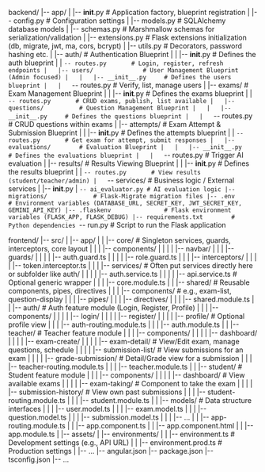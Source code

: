 backend/
|-- app/
|   |-- __init__.py         # Application factory, blueprint registration
|   |-- config.py           # Configuration settings
|   |-- models.py           # SQLAlchemy database models
|   |-- schemas.py          # Marshmallow schemas for serialization/validation
|   |-- extensions.py       # Flask extensions initialization (db, migrate, jwt, ma, cors, bcrypt)
|   |-- utils.py            # Decorators, password hashing etc.
|   |-- auth/               # Authentication Blueprint
|   |   |-- __init__.py     # Defines the auth blueprint
|   |   `-- routes.py       # Login, register, refresh endpoints
|   |-- users/              # User Management Blueprint (Admin focused)
|   |   |-- __init__.py     # Defines the users blueprint
|   |   `-- routes.py       # Verify, list, manage users
|   |-- exams/              # Exam Management Blueprint
|   |   |-- __init__.py     # Defines the exams blueprint
|   |   `-- routes.py       # CRUD exams, publish, list available
|   |-- questions/          # Question Management Blueprint
|   |   |-- __init__.py     # Defines the questions blueprint
|   |   `-- routes.py       # CRUD questions within exams
|   |-- attempts/           # Exam Attempt & Submission Blueprint
|   |   |-- __init__.py     # Defines the attempts blueprint
|   |   `-- routes.py       # Get exam for attempt, submit responses
|   |-- evaluations/        # Evaluation Blueprint
|   |   |-- __init__.py     # Defines the evaluations blueprint
|   |   `-- routes.py       # Trigger AI evaluation
|   |-- results/            # Results Viewing Blueprint
|   |   |-- __init__.py     # Defines the results blueprint
|   |   `-- routes.py       # View results (student/teacher/admin)
|   `-- services/           # Business logic / External services
|       |-- __init__.py
|       `-- ai_evaluator.py # AI evaluation logic
|-- migrations/             # Flask-Migrate migration files
|-- .env                    # Environment variables (DATABASE_URL, SECRET_KEY, JWT_SECRET_KEY, GEMINI_API_KEY)
|-- .flaskenv               # Flask environment variables (FLASK_APP, FLASK_DEBUG)
|-- requirements.txt        # Python dependencies
`-- run.py                  # Script to run the Flask application


frontend/
|-- src/
|   |-- app/
|   |   |-- core/                # Singleton services, guards, interceptors, core layout
|   |   |   |-- components/
|   |   |   |   |-- navbar/
|   |   |   |-- guards/
|   |   |   |   |-- auth.guard.ts
|   |   |   |   |-- role.guard.ts
|   |   |   |-- interceptors/
|   |   |   |   |-- token.interceptor.ts
|   |   |   |-- services/         # Often put services directly here or subfolder like auth/
|   |   |   |   |-- auth.service.ts
|   |   |   |   |-- api.service.ts  # Optional generic wrapper
|   |   |   |-- core.module.ts
|   |   |-- shared/              # Reusable components, pipes, directives
|   |   |   |-- components/      # e.g., exam-list, question-display
|   |   |   |-- pipes/
|   |   |   |-- directives/
|   |   |   |-- shared.module.ts
|   |   |-- auth/                # Auth feature module (Login, Register, Profile)
|   |   |   |-- components/
|   |   |   |   |-- login/
|   |   |   |   |-- register/
|   |   |   |   |-- profile/      # Optional profile view
|   |   |   |-- auth-routing.module.ts
|   |   |   |-- auth.module.ts
|   |   |-- teacher/             # Teacher feature module
|   |   |   |-- components/
|   |   |   |   |-- dashboard/
|   |   |   |   |-- exam-create/
|   |   |   |   |-- exam-detail/  # View/Edit exam, manage questions, schedule
|   |   |   |   |-- submission-list/ # View submissions for an exam
|   |   |   |   |-- grade-submission/ # Detail/Grade view for a submission
|   |   |   |-- teacher-routing.module.ts
|   |   |   |-- teacher.module.ts
|   |   |-- student/             # Student feature module
|   |   |   |-- components/
|   |   |   |   |-- dashboard/    # View available exams
|   |   |   |   |-- exam-taking/ # Component to take the exam
|   |   |   |   |-- submission-history/ # View own past submissions
|   |   |   |-- student-routing.module.ts
|   |   |   |-- student.module.ts
|   |   |-- models/              # Data structure interfaces
|   |   |   |-- user.model.ts
|   |   |   |-- exam.model.ts
|   |   |   |-- question.model.ts
|   |   |   |-- submission.model.ts
|   |   |   |-- ...
|   |   |-- app-routing.module.ts
|   |   |-- app.component.ts
|   |   |-- app.component.html
|   |   |-- app.module.ts
|   |-- assets/
|   |-- environments/
|   |   |-- environment.ts       # Development settings (e.g., API URL)
|   |   |-- environment.prod.ts  # Production settings
|   |-- ...
|-- angular.json
|-- package.json
|-- tsconfig.json
|-- ...